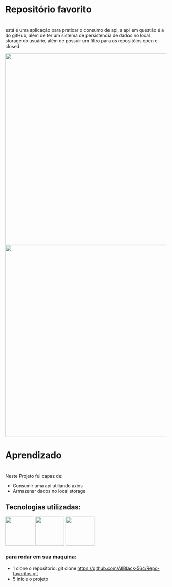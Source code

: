 


### <h1>Repositório favorito<h1/> 
está é uma aplicação para praticar o consumo de api, a api em questão é a do gitHub, além de ter um sistema de persistencia de dados no local storage do usuário, além de possuir
um filtro para os repositóios open e closed.

<img src="https://user-images.githubusercontent.com/94801880/154266617-a801644a-1064-4ad0-9ba8-cc739ee5e81c.png" width=600>
<img src="https://user-images.githubusercontent.com/94801880/154266794-ebdc7ac6-3ac9-4199-aaae-47e94b39fc2d.png" width=600>
  
 
  ### <h1>Aprendizado<h1>
  Neste Projeto fui capaz de:
  - Consumir uma api utiliando axios
  - Armazenar dados no local storage


## Tecnologias utilizadas:
<a href="https://www.javascript.com/"><img src="https://user-images.githubusercontent.com/94801880/154269920-88bfea74-6872-418a-b199-aab44e6787dd.png" width=90></a>
<a href="https://www.javascript.com/"><img src="https://user-images.githubusercontent.com/94801880/152536097-3aed0c74-3fc8-4154-9b8f-155c8988bda3.png" width=90></a>
<a href="https://styled-components.com/"><img src="https://user-images.githubusercontent.com/94801880/152538254-c2893779-4869-4474-9997-96ad488c6ae7.png" width=90></a>
  
  
  ### para rodar em sua maquina:
  - 1 clone o repositorio: git clone https://github.com/AllBlack-564/Repo-favoritos.git
  - 5 inicie o projeto
  
